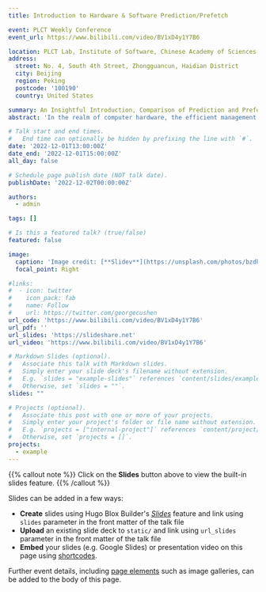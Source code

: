 ```yaml
---
title: Introduction to Hardware & Software Prediction/Prefetch

event: PLCT Weekly Conference
event_url: https://www.bilibili.com/video/BV1xD4y1Y7B6

location: PLCT Lab, Institute of Software, Chinese Academy of Sciences
address:
  street: No. 4, South 4th Street, Zhongguancun, Haidian District
  city: Beijing
  region: Peking 
  postcode: '100190'
  country: United States

summary: An Insightful Introduction, Comparison of Prediction and Prefetch Methods in Hardware.
abstract: 'In the realm of computer hardware, the efficient management of data and instruction flow is paramount for achieving optimal performance. Two critical methodologies that have been developed to enhance system throughput are prediction and prefetch techniques. This talk aims to provide a comprehensive introduction and comparison of these methods, highlighting their individual strengths, weaknesses, and applications within modern hardware architectures.'

# Talk start and end times.
#   End time can optionally be hidden by prefixing the line with `#`.
date: '2022-12-01T13:00:00Z'
date_end: '2022-12-01T15:00:00Z'
all_day: false

# Schedule page publish date (NOT talk date).
publishDate: '2022-12-02T00:00:00Z'

authors:
  - admin

tags: []

# Is this a featured talk? (true/false)
featured: false

image:
  caption: 'Image credit: [**Slidev**](https://unsplash.com/photos/bzdhc5b3Bxs)'
  focal_point: Right

#links:
#  - icon: twitter
#    icon_pack: fab
#    name: Follow
#    url: https://twitter.com/georgecushen
url_code: 'https://www.bilibili.com/video/BV1xD4y1Y7B6'
url_pdf: ''
url_slides: 'https://slideshare.net'
url_video: 'https://www.bilibili.com/video/BV1xD4y1Y7B6'

# Markdown Slides (optional).
#   Associate this talk with Markdown slides.
#   Simply enter your slide deck's filename without extension.
#   E.g. `slides = "example-slides"` references `content/slides/example-slides.md`.
#   Otherwise, set `slides = ""`.
slides: ""

# Projects (optional).
#   Associate this post with one or more of your projects.
#   Simply enter your project's folder or file name without extension.
#   E.g. `projects = ["internal-project"]` references `content/project/deep-learning/index.md`.
#   Otherwise, set `projects = []`.
projects:
  - example
---
```


{{% callout note %}}
Click on the **Slides** button above to view the built-in slides feature.
{{% /callout %}}

Slides can be added in a few ways:

- **Create** slides using Hugo Blox Builder's [_Slides_](https://docs.hugoblox.com/reference/content-types/) feature and link using `slides` parameter in the front matter of the talk file
- **Upload** an existing slide deck to `static/` and link using `url_slides` parameter in the front matter of the talk file
- **Embed** your slides (e.g. Google Slides) or presentation video on this page using [shortcodes](https://docs.hugoblox.com/reference/markdown/).

Further event details, including [page elements](https://docs.hugoblox.com/reference/markdown/) such as image galleries, can be added to the body of this page.
